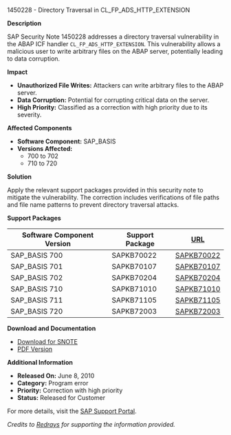 1450228 - Directory Traversal in CL_FP_ADS_HTTP_EXTENSION

**Description**

SAP Security Note 1450228 addresses a directory traversal vulnerability in the ABAP ICF handler `CL_FP_ADS_HTTP_EXTENSION`. This vulnerability allows a malicious user to write arbitrary files on the ABAP server, potentially leading to data corruption.

**Impact**

- **Unauthorized File Writes:** Attackers can write arbitrary files to the ABAP server.
- **Data Corruption:** Potential for corrupting critical data on the server.
- **High Priority:** Classified as a correction with high priority due to its severity.

**Affected Components**

- **Software Component:** SAP_BASIS
- **Versions Affected:**
  - 700 to 702
  - 710 to 720

**Solution**

Apply the relevant support packages provided in this security note to mitigate the vulnerability. The correction includes verifications of file paths and file name patterns to prevent directory traversal attacks.

**Support Packages**

| Software Component Version | Support Package | [URL](https://me.sap.com/supportpackage/SAPKB70022) |
|----------------------------|-----------------|-----------------------------------------------------|
| SAP_BASIS 700              | SAPKB70022      | [SAPKB70022](https://me.sap.com/supportpackage/SAPKB70022) |
| SAP_BASIS 701              | SAPKB70107      | [SAPKB70107](https://me.sap.com/supportpackage/SAPKB70107) |
| SAP_BASIS 702              | SAPKB70204      | [SAPKB70204](https://me.sap.com/supportpackage/SAPKB70204) |
| SAP_BASIS 710              | SAPKB71010      | [SAPKB71010](https://me.sap.com/supportpackage/SAPKB71010) |
| SAP_BASIS 711              | SAPKB71105      | [SAPKB71105](https://me.sap.com/supportpackage/SAPKB71105) |
| SAP_BASIS 720              | SAPKB72003      | [SAPKB72003](https://me.sap.com/supportpackage/SAPKB72003) |

**Download and Documentation**

- [Download for SNOTE](https://notesdownloads.sap.com/note/0040000016998082017)
- [PDF Version](https://userapps.support.sap.com/sap/support/sfm/notes/print/0001450228?language=en-US&token=7E9610C5372CDD3B784E29032409FF5D)

**Additional Information**

- **Released On:** June 8, 2010
- **Category:** Program error
- **Priority:** Correction with high priority
- **Status:** Released for Customer

For more details, visit the [SAP Support Portal](https://me.sap.com/).

*Credits to [Redrays](https://redrays.io) for supporting the information provided.*
